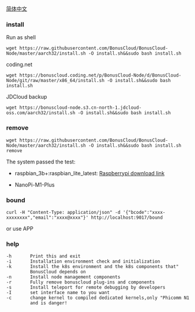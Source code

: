 
[简体中文](README_zh.md)

### install
Run as shell
```
wget https://raw.githubusercontent.com/BonusCloud/BonusCloud-Node/master/aarch32/install.sh -O install.sh&&sudo bash install.sh
```
coding.net
```
wget https://bonuscloud.coding.net/p/BonusCloud-Node/d/BonusCloud-Node/git/raw/master/x86_64/install.sh -O install.sh&&sudo bash install.sh
```
JDCloud backup
```
wget https://bonuscloud-node.s3.cn-north-1.jdcloud-oss.com/aarch32/install.sh -O install.sh&&sudo bash install.sh
```
### remove
```
wget https://raw.githubusercontent.com/BonusCloud/BonusCloud-Node/master/aarch32/install.sh -O install.sh&&sudo bash install.sh remove
```

The system passed the test:
- raspbian_3b+:raspbian_lite_latest: [Raspberrypi download link](https://downloads.raspberrypi.org/raspbian_lite_latest)


- NanoPi-M1-Plus

### bound

```
curl -H "Content-Type: application/json" -d '{"bcode":"xxxx-xxxxxxxx","email":"xxxx@xxxx"}' http://localhost:9017/bound
```
or use APP

### help

    -h       Print this and exit
    -i       Installation environment check and initialization
    -k       Install the k8s environment and the k8s components that"
             BonusCloud depends on
    -n       Install node management components
    -r       Fully remove bonuscloud plug-ins and components
    -s       Install teleport for remote debugging by developers
    -I       set interface name to you want
    -c       change kernel to compiled dedicated kernels,only "Phicomm N1
             and is danger!
